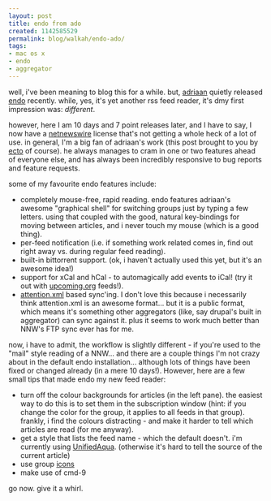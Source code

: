 ```yaml
---
layout: post
title: endo from ado
created: 1142585529
permalink: blog/walkah/endo-ado/
tags:
- mac os x
- endo
- aggregator
---
```

<p>well, i've been meaning to blog this for a while. but, <a href="http://blog.kung-foo.tv/">adriaan</a> quietly released <a href="http://kula.jp/software/endo/">endo</a> recently. while, yes, it's yet another rss feed reader, it's dmy first impression was: <em>different</em>.</p>

<p>however, here I am 10 days and 7 point releases later, and I have to say, I now have a <a href="http://ranchero.com/netnewswire/">netnewswire</a> license that's not getting a whole heck of a lot of use. in general, I'm a big fan of adriaan's work (this post brought to you by <a href="http://kula.jp/software/ecto/">ecto</a> of course). he always manages to cram in one or two features ahead of everyone else, and has always been incredibly responsive to bug reports and feature requests. </p>

<p>some of my favourite endo features include:</p>

<ul>
<li>completely mouse-free, rapid reading. endo features adriaan's awesome "graphical shell" for switching groups just by typing a few letters. using that coupled with the good, natural key-bindings for moving between articles, and i never touch my mouse (which is a good thing).</li>
<li>per-feed notification (i.e. if something work related comes in, find out right away vs. during regular feed reading).</li>
<li>built-in bittorrent support. (ok, i haven't actually used this yet, but it's an awesome idea!)</li>
<li>support for xCal and hCal - to automagically add events to iCal! (try it out with <a href="http://upcoming.org/">upcoming.org</a> feeds!).</li>
<li><a href="http://developers.technorati.com/wiki/attentionxml">attention.xml</a> based sync'ing. I don't love this because i necessarily think attention.xml is an awesome format... but it is a public format, which means it's something other aggregators (like, say drupal's built in aggregator) can sync against it. plus it seems to work much better than NNW's FTP sync ever has for me.</li>
</ul>

<p>now, i have to admit, the workflow is slightly different - if you're used to the "mail" style reading of a NNW... and there are a couple things I'm not crazy about in the default endo installation... although lots of things have been fixed or changed already (in a mere 10 days!). However, here are a few small tips that made endo my new feed reader:</p>

<ul>
<li>turn off the colour backgrounds for articles (in the left pane). the easiest way to do this is to set them in the subscription window (hint: if you change the color for the group, it applies to all feeds in that group). frankly, i find the colours distracting - and make it harder to tell which articles are read (for me anyway).</li>
<li>get a style that lists the feed name - which the default doesn't. i'm currently using <a href="http://kula.jp/software/endo/news/2006/03/unifiedaqua.php">UnifiedAqua</a>. (otherwise it's hard to tell the source of the current article)</li>
<li>use group <a href="http://kula.jp/software/endo/icons/">icons</a></li>
<li>make use of cmd-9</li>
</ul>

<p>go now. give it a whirl.</p>
